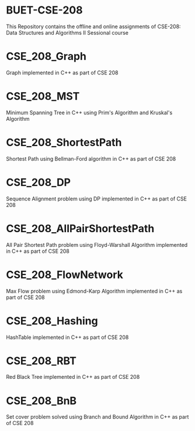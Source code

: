 # BUET-CSE-208
This Repository contains the offline and online assignments of CSE-208: Data Structures and Algorithms II Sessional course

# CSE_208_Graph
Graph implemented in C++ as part of CSE 208

# CSE_208_MST
Minimum Spanning Tree in C++ using Prim's Algorithm and Kruskal's Algorithm

# CSE_208_ShortestPath
Shortest Path using Bellman-Ford algorithm in C++ as part of CSE 208

# CSE_208_DP
Sequence Alignment problem using DP implemented in C++ as part of CSE 208

# CSE_208_AllPairShortestPath
All Pair Shortest Path problem using Floyd-Warshall Algorithm implemented in C++ as part of CSE 208

# CSE_208_FlowNetwork
Max Flow problem using Edmond-Karp Algorithm implemented in C++ as part of CSE 208

# CSE_208_Hashing
HashTable implemented in C++ as part of CSE 208

# CSE_208_RBT
Red Black Tree implemented in C++ as part of CSE 208

# CSE_208_BnB
Set cover problem solved using Branch and Bound Algorithm in C++ as part of CSE 208

